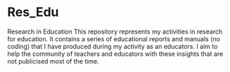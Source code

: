 # Res_Edu
Research in Education
This repository represents my activities in research for education. It contains a series of educational reports and manuals (no coding) that I have produced during my activity as an educators.
I aim to help the community of teachers and educators with these insights that are not publicised most of the time.
